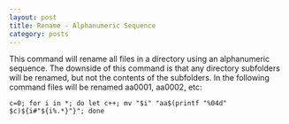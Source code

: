 ```yaml
---
layout: post
title: Rename - Alphanumeric Sequence
category: posts
---
```

This command will rename all files in a directory using an alphanumeric sequence. The downside of this command is that any directory subfolders will be renamed, but not the contents of the subfolders. In the following command files will be renamed aa0001, aa0002, etc:

`c=0; for i in *; do let c++; mv "$i" "aa$(printf "%04d" $c)${i#"${i%.*}"}"; done`

